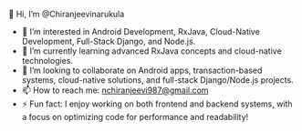 👋 Hi, I’m @Chiranjeevinarukula
 - 👀 I’m interested in Android Development, RxJava, Cloud-Native Development, Full-Stack Django, and Node.js.
- 🌱 I’m currently learning advanced RxJava concepts and cloud-native technologies.
- 💞️ I’m looking to collaborate on Android apps, transaction-based systems, cloud-native solutions, and full-stack Django/Node.js projects.
- 📫 How to reach me: nchiranjeevi987@gmail.com
- ⚡ Fun fact: I enjoy working on both frontend and backend systems, with a focus on optimizing code for performance and readability!

<!---
Chiranjeevinarukula/Chiranjeevinarukula is a ✨ special ✨ repository because its `README.md` (this file) appears on your GitHub profile.
You can click the Preview link to take a look at your changes.
--->
